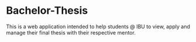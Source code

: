 # Bachelor-Thesis
This is a web application intended to help students @ IBU to view, apply and manage their final thesis with their respective mentor.
